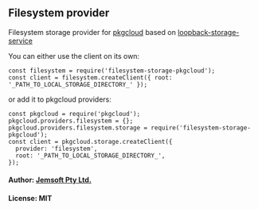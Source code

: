 ## Filesystem provider

Filesystem storage provider for [pkgcloud](https://www.npmjs.com/package/pkgcloud) based on [loopback-storage-service](https://www.npmjs.com/package/loopback-storage-service)

You can either use the client on its own:

```
const filesystem = require('filesystem-storage-pkgcloud');
const client = filesystem.createClient({ root: '_PATH_TO_LOCAL_STORAGE_DIRECTORY_' });
```

or add it to pkgcloud providers:

```
const pkgcloud = require('pkgcloud');
pkgcloud.providers.filesystem = {};
pkgcloud.providers.filesystem.storage = require('filesystem-storage-pkgcloud');
const client = pkgcloud.storage.createClient({
  provider: 'filesystem',
  root: '_PATH_TO_LOCAL_STORAGE_DIRECTORY_',
});
```

#### Author: [Jemsoft Pty Ltd.](http://www.jemsoftsecurity.com/)
#### License: MIT


